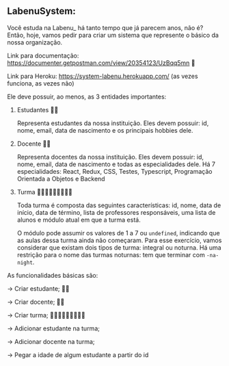 ## LabenuSystem:

Você estuda na Labenu_ há tanto tempo que já parecem anos, não é? Então, hoje, vamos pedir para criar um sistema que represente o básico da nossa organização. 

Link para documentação: https://documenter.getpostman.com/view/20354123/UzBqq5mn 📝

Link para Heroku: https://system-labenu.herokuapp.com/ (as vezes funciona, as vezes não)

Ele deve possuir, ao menos, as 3 entidades importantes:

1. Estudantes 👨‍🎓

    Representa estudantes da nossa instituição. Eles devem possuir: id, nome, email, data de nascimento e os principais hobbies dele. 

2. Docente 👨‍🏫

    Representa docentes da nossa instituição. Eles devem possuir: id, nome, email, data de nascimento e todas as especialidades dele. Há 7 especialidades: React, Redux, CSS, Testes, Typescript, Programação Orientada a Objetos e Backend

3. Turma 🧑‍🤝‍🧑🧑‍🤝‍🧑🧑‍🤝‍🧑

    Toda turma é composta das seguintes características: id, nome, data de início, data de término, lista de professores responsáveis, uma lista de alunos e módulo atual em que a turma está.

    O módulo pode assumir os valores de 1 a 7 ou `undefined`, indicando que as aulas dessa turma ainda não começaram. Para esse exercício, vamos considerar que existam dois tipos de turma: integral ou noturna. Há uma restrição para o nome das turmas noturnas: tem que terminar com `-na-night`.

As funcionalidades básicas são:

→ Criar estudante; 👨‍🎓

→ Criar docente; 👨‍🏫

→ Criar turma; 🧑‍🤝‍🧑🧑‍🤝‍🧑🧑‍🤝‍🧑

→ Adicionar estudante na turma;

→ Adicionar docente na turma;

→ Pegar a idade de algum estudante a partir do id
